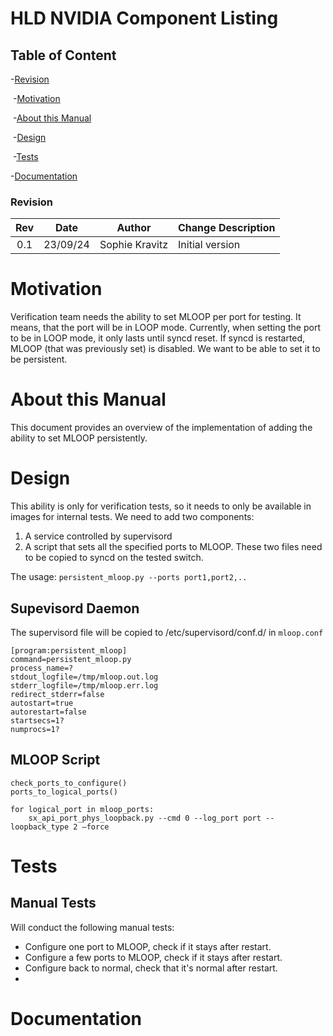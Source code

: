 # HLD NVIDIA Component Listing #



## Table of Content 

   -[Revision](#revision)

​	-[Motivation](#motivation)

​	-[About this Manual](#about-this-manual)

​	-[Design](#design)

​	-[Tests](#tests)
   
   -[Documentation](#documentation)


### Revision  

| Rev  |   Date   |    Author     |       Change Description                  |
| :--: | :------: | :-----------: | ------------------------------------------|
| 0.1  | 23/09/24 | Sophie Kravitz| Initial version                           |

# Motivation

Verification team needs the ability to set MLOOP per port for testing. It means, that the port will be in LOOP mode. Currently, when setting the port to be in LOOP mode, it only lasts until syncd reset. If syncd is restarted, MLOOP (that was previously set) is disabled. We want to be able to set it to be persistent.

# About this Manual

This document provides an overview of the implementation of adding the ability to set MLOOP persistently.

# Design

This ability is only for verification tests, so it needs to only be available in images for internal tests.
We need to add two components:
1. A service controlled by supervisord
2. A script that sets all the specified ports to MLOOP.
These two files need to be copied to syncd on the tested switch.

The usage:
`persistent_mloop.py --ports port1,port2,..`

## Supevisord Daemon

The supervisord file will be copied to /etc/supervisord/conf.d/ in `mloop.conf`
```
[program:persistent_mloop]
command=persistent_mloop.py
process_name=?
stdout_logfile=/tmp/mloop.out.log
stderr_logfile=/tmp/mloop.err.log
redirect_stderr=false
autostart=true
autorestart=false
startsecs=1?
numprocs=1?
```

## MLOOP Script

```
check_ports_to_configure()
ports_to_logical_ports()

for logical_port in mloop_ports:
    sx_api_port_phys_loopback.py --cmd 0 --log_port port --loopback_type 2 –force
```


# Tests

## Manual Tests
Will conduct the following manual tests:
- Configure one port to MLOOP, check if it stays after restart.
- Configure a few ports to MLOOP, check if it stays after restart.
- Configure back to normal, check that it's normal after restart.
- 

# Documentation
